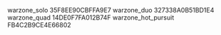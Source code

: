 
warzone_solo 35F8EE90CBFFA9E7
warzone_duo 327338A0B51BD1E4
warzone_quad 14DE0F7FA012B74F
warzone_hot_pursuit FB4C2B9CE4E66802
